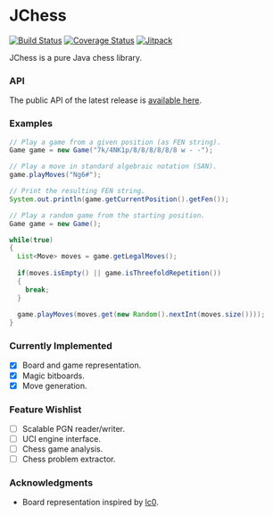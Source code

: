 # JChess

[![Build Status](https://travis-ci.org/ddobbelaere/jchess.svg?branch=master)](https://travis-ci.org/ddobbelaere/jchess)
[![Coverage Status](https://coveralls.io/repos/github/ddobbelaere/jchess/badge.svg?branch=master)](https://coveralls.io/github/ddobbelaere/jchess?branch=master)
[![Jitpack](https://jitpack.io/v/ddobbelaere/jchess.svg)](https://jitpack.io/#ddobbelaere/jchess)

JChess is a pure Java chess library.

### API

The public API of the latest release is [available here](https://javadoc.jitpack.io/com/github/ddobbelaere/jchess/latest/javadoc/).

### Examples

```java
// Play a game from a given position (as FEN string).
Game game = new Game("7k/4NK1p/8/8/8/8/8/8 w - -");

// Play a move in standard algebraic notation (SAN).
game.playMoves("Ng6#");

// Print the resulting FEN string.
System.out.println(game.getCurrentPosition().getFen());
```

```java
// Play a random game from the starting position.
Game game = new Game();

while(true)
{
  List<Move> moves = game.getLegalMoves();
  
  if(moves.isEmpty() || game.isThreefoldRepetition())
  {
    break;
  }
  
  game.playMoves(moves.get(new Random().nextInt(moves.size())));
}
```

### Currently Implemented

- [x] Board and game representation.
- [x] Magic bitboards.
- [x] Move generation.

### Feature Wishlist

- [ ] Scalable PGN reader/writer.
- [ ] UCI engine interface.
- [ ] Chess game analysis.
- [ ] Chess problem extractor.

### Acknowledgments

- Board representation inspired by [lc0](https://github.com/LeelaChessZero/lc0).
